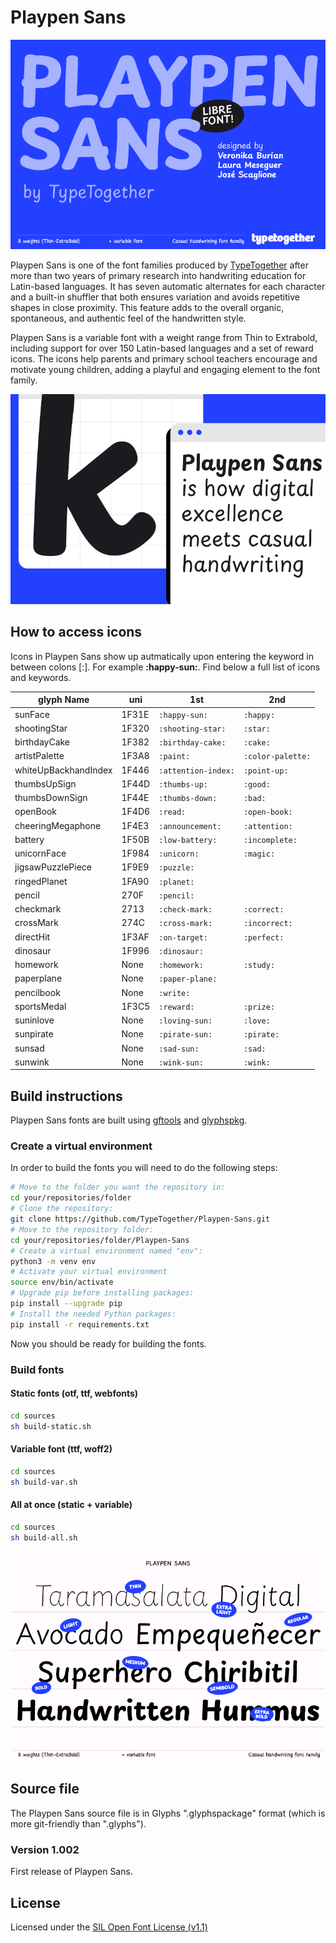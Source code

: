 # Playpen Sans

![Hello Playpen Sans](documentation/images/PLAYPEN-SANS-TYPETOGETHER_01.png)

Playpen Sans is one of the font families produced by [TypeTogether](https://type-together.com) after more than two years of primary research into handwriting education for Latin-based languages. It has seven automatic alternates for each character and a built-in shuffler that both ensures variation and avoids repetitive shapes in close proximity. This feature adds to the overall organic, spontaneous, and authentic feel of the handwritten style.

Playpen Sans is a variable font with a weight range from Thin to Extrabold, including support for over 150 Latin-based languages and a set of reward icons. The icons help parents and primary school teachers encourage and motivate young children, adding a playful and engaging element to the font family.

![Playpen Sans](documentation/images/PLAYPEN-SANS-TYPETOGETHER_02.png)

## How to access icons

Icons in Playpen Sans show up autmatically upon entering the keyword in between colons [:]. For example **:happy-sun:**. Find below a full list of icons and keywords.

| glyph Name           | uni | 1st | 2nd |
| --- | --- | --- | --- |
| sunFace              | 1F31E | `:happy-sun:` | `:happy:` |
| shootingStar         | 1F320 | `:shooting-star:` | `:star:` |
| birthdayCake         | 1F382 | `:birthday-cake:` | `:cake:` |
| artistPalette        | 1F3A8 | `:paint:` | `:color-palette:` |
| whiteUpBackhandIndex | 1F446 | `:attention-index:` | `:point-up:` |
| thumbsUpSign         | 1F44D | `:thumbs-up:` | `:good:` |
| thumbsDownSign       | 1F44E | `:thumbs-down:` | `:bad:` |
| openBook             | 1F4D6 | `:read:` | `:open-book:` |
| cheeringMegaphone    | 1F4E3 | `:announcement:` | `:attention:` |
| battery              | 1F50B | `:low-battery:` | `:incomplete:` |
| unicornFace          | 1F984 | `:unicorn:` | `:magic:` |
| jigsawPuzzlePiece    | 1F9E9 | `:puzzle:` |  |
| ringedPlanet         | 1FA90 | `:planet:` |  |
| pencil               | 270F  | `:pencil:` |  |
| checkmark            | 2713  | `:check-mark:` | `:correct:` |
| crossMark            | 274C  | `:cross-mark:` | `:incorrect:` |
| directHit            | 1F3AF | `:on-target:` | `:perfect:` |
| dinosaur             | 1F996 | `:dinosaur:` |  |
| homework             | None  | `:homework:` | `:study:` |
| paperplane           | None  | `:paper-plane:` |  |
| pencilbook           | None  | `:write:` |  |
| sportsMedal          | 1F3C5 | `:reward:` | `:prize:` |
| suninlove            | None  | `:loving-sun:` | `:love:` |
| sunpirate            | None  | `:pirate-sun:` | `:pirate:` |
| sunsad               | None  | `:sad-sun:` | `:sad:` |
| sunwink              | None  | `:wink-sun:` | `:wink:` |

## Build instructions

Playpen Sans fonts are built using [gftools](https://github.com/googlefonts/gftools) and [glyphspkg](https://github.com/jenskutilek/glyphspkg).

### Create a virtual environment

In order to build the fonts you will need to do the following steps:

```sh
# Move to the folder you want the repository in:
cd your/repositories/folder
# Clone the repository:
git clone https://github.com/TypeTogether/Playpen-Sans.git
# Move to the repository folder:
cd your/repositories/folder/Playpen-Sans
# Create a virtual environment named "env":
python3 -m venv env
# Activate your virtual environment
source env/bin/activate
# Upgrade pip before installing packages:
pip install --upgrade pip
# Install the needed Python packages:
pip install -r requirements.txt
```

Now you should be ready for building the fonts.

### Build fonts

#### Static fonts (otf, ttf, webfonts)

```sh
cd sources
sh build-static.sh
```

#### Variable font (ttf, woff2)

```sh
cd sources
sh build-var.sh
```

#### All at once (static + variable)

```sh
cd sources
sh build-all.sh
```

![Playpen Sans](documentation/images/PLAYPEN-SANS-TYPETOGETHER_04.png)


## Source file

The Playpen Sans source file is in Glyphs ".glyphspackage" format (which is more git-friendly than ".glyphs").

### Version 1.002
First release of Playpen Sans.

## License

Licensed under the [SIL Open Font License (v1.1)](https://scripts.sil.org/cms/scripts/page.php?site_id=nrsi&id=OFL)
